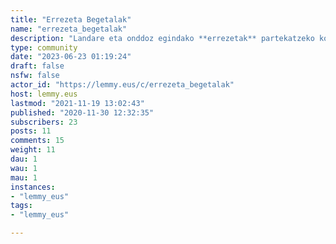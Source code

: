 ```yaml
---
title: "Errezeta Begetalak" 
name: "errezeta_begetalak"
description: "Landare eta onddoz egindako **errezetak** partekatzeko komunitatea, baita gomendio eta esperientziak zabaltzeko ere# Arauak- Tratatu besteak errespetuz- Ez partekatu animali jatorrizko osagaiak (haragia, esnekiak, arrautzak, eztia...) dituzten errezetak  *Ez badakizu nola moldatu errezeta bat, sortu bidalketa bat laguntza eskatzen :)*# Errezetak+ [Amaman madalenak](https://lemmy.eus/post/3)+ [Tipula zopa](https://lemmy.eus/post/19)+ [Natilla eta txokolatedun galleta tarta](https://lemmy.eus/post/102)+ [Errege-erroskoa](https://lemmy.eus/post/246)+ [_Ortutik ahora_](https://lemmy.eus/post/302)+ [Polboroiak](https://lemmy.eus/post/779)+ [Limoncello](https://lemmy.eus/post/2410)+ [Orburu kontserba](https://lemmy.eus/post/4038)+ [Amamaren tomate-kontserba](https://lemmy.eus/post/9602)"
type: community
date: "2023-06-23 01:19:24"
draft: false
nsfw: false
actor_id: "https://lemmy.eus/c/errezeta_begetalak"
host: lemmy.eus
lastmod: "2021-11-19 13:02:43"
published: "2020-11-30 12:32:35"
subscribers: 23
posts: 11
comments: 15
weight: 11
dau: 1
wau: 1
mau: 1
instances:
- "lemmy_eus"
tags: 
- "lemmy_eus"

---
```

